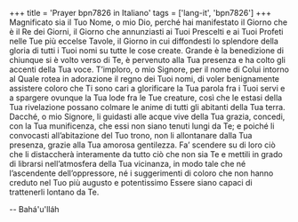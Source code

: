+++
title = 'Prayer bpn7826 in Italiano'
tags = ['lang-it', 'bpn7826']
+++
Magnificato sia il Tuo Nome, o mio Dio, perché hai manifestato il Giorno che è il Re dei Giorni, il Giorno che annunziasti ai Tuoi Prescelti e ai Tuoi Profeti nelle Tue più eccelse Tavole, il Giorno in cui diffondesti lo splendore della gloria di tutti i Tuoi nomi su tutte le cose create. Grande è la benedizione di chiunque si è volto verso di Te, è pervenuto alla Tua presenza e ha colto gli accenti della Tua voce.
T’imploro, o mio Signore, per il nome di Colui intorno al Quale rotea in adorazione il regno dei Tuoi nomi, di voler benignamente assistere coloro che Ti sono cari a glorificare la Tua parola fra i Tuoi servi e a spargere ovunque la Tua lode fra le Tue creature, così che le estasi della Tua rivelazione possano colmare le anime di tutti gli abitanti della Tua terra.
Dacché, o mio Signore, li guidasti alle acque vive della Tua grazia, concedi, con la Tua munificenza, che essi non siano tenuti lungi da Te; e poiché li convocasti all’abitazione del Tuo trono, non li allontanare dalla Tua presenza, grazie alla Tua amorosa gentilezza. Fa’ scendere su di loro ciò che li distaccherà interamente da tutto ciò che non sia Te e mettili in grado di librarsi nell’atmosfera della Tua vicinanza, in modo tale che né l’ascendente dell’oppressore, né i suggerimenti di coloro che non hanno creduto nel Tuo più augusto e potentissimo Essere siano capaci di trattenerli lontano da Te.

-- Bahá'u'lláh
